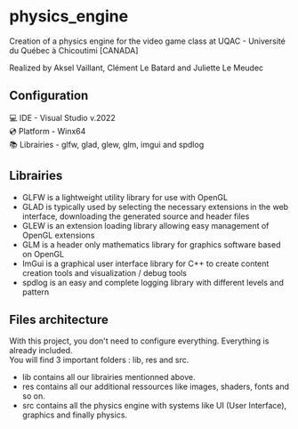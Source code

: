 # physics_engine

Creation of a physics engine for the video game class at UQAC - Université du Québec à Chicoutimi [CANADA]

Realized by Aksel Vaillant, Clément Le Batard and Juliette Le Meudec

## Configuration

💻 IDE - Visual Studio v.2022    
💿 Platform - Winx64   
📚 Librairies - glfw, glad, glew, glm, imgui and spdlog   

## Librairies    

- GLFW is a lightweight utility library for use with OpenGL    
- GLAD is typically used by selecting the necessary extensions in the web interface, downloading the generated source and header files   
- GLEW is an extension loading library allowing easy management of OpenGL extensions
- GLM is a header only mathematics library for graphics software based on OpenGL
- ImGui is a graphical user interface library for C++ to create content creation tools and visualization / debug tools
- spdlog is an easy and complete logging library with different levels and pattern   

## Files architecture  

With this project, you don't need to configure everything. Everything is already included.   
You will find 3 important folders : lib, res and src.  
- lib contains all our librairies mentionned above.
- res contains all our additional ressources like images, shaders, fonts and so on.
- src contains all the physics engine with systems like UI (User Interface), graphics and finally physics.
